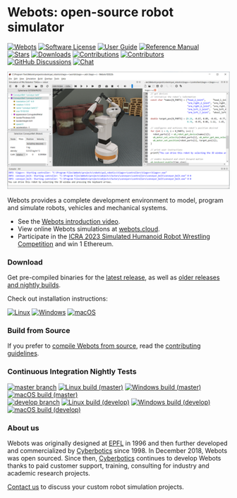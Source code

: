 # Webots: open-source robot simulator

[![Webots](https://img.shields.io/github/v/release/cyberbotics/webots)](https://github.com/cyberbotics/webots/releases/latest)
[![Software License](https://img.shields.io/badge/license-Apache%202.0-blue)](LICENSE)
[![User Guide](https://img.shields.io/badge/doc-guide-blue)](https://cyberbotics.com/doc/reference/index)
[![Reference Manual](https://img.shields.io/badge/doc-reference-blue.svg)](https://cyberbotics.com/doc/reference/index)<br>
[![Stars](https://img.shields.io/github/stars/cyberbotics/webots)](https://github.com/cyberbotics/webots/stargazers)
[![Downloads](https://img.shields.io/github/downloads/cyberbotics/webots/total?color=blue)](https://hanadigital.github.io/grev/?user=cyberbotics&repo=webots)
[![Contributions](https://img.shields.io/github/commit-activity/m/cyberbotics/webots.svg)](https://github.com/cyberbotics/webots/graphs/commit-activity)
[![Contributors](https://img.shields.io/github/contributors/cyberbotics/webots?color=blue)](https://github.com/cyberbotics/webots/graphs/contributors)
[![GitHub Discussions](https://img.shields.io/github/discussions/cyberbotics/webots)](https://github.com/cyberbotics/webots/discussions)
[![Chat](https://img.shields.io/discord/565154702715518986?color=blue)](https://discordapp.com/invite/nTWbN9m)


![Webots Screenshot](docs/guide/images/main_window.png?raw=true "Webots Screenshot")

Webots provides a complete development environment to model, program and simulate robots, vehicles and mechanical systems.

- See the [Webots introduction video](https://www.youtube.com/watch?v=O7U3sX_ubGc).
- View online Webots simulations at [webots.cloud](https://webots.cloud).
- Participate in the [ICRA 2023 Simulated Humanoid Robot Wrestling Competition](https://webots.cloud/run?version=R2023a&url=https%3A%2F%2Fgithub.com%2Fcyberbotics%2Fwrestling%2Fblob%2Fmain%2Fworlds%2Fwrestling.wbt&type=competition) and win 1 Ethereum.

### Download

Get pre-compiled binaries for the [latest release](https://github.com/cyberbotics/webots/releases/latest), as well as [older releases and nightly builds](https://github.com/cyberbotics/webots/releases).

Check out installation instructions:

[![Linux](https://img.shields.io/badge/Linux-0f80c0?logo=linux&logoColor=white)](https://cyberbotics.com/doc/guide/installation-procedure#installation-on-linux)
[![Windows](https://img.shields.io/badge/Windows-0f80c0?logo=windows&logoColor=white)](https://cyberbotics.com/doc/guide/installation-procedure#installation-on-windows)
[![macOS](https://img.shields.io/badge/macOS-0f80c0?logo=apple&logoColor=white)](https://cyberbotics.com/doc/guide/installation-procedure#installation-on-macos)

### Build from Source

If you prefer to [compile Webots from source](https://github.com/cyberbotics/webots/wiki), read the [contributing guidelines](CONTRIBUTING.md).

### Continuous Integration Nightly Tests

[![master branch](https://img.shields.io/badge/branch-master-blue)](https://github.com/cyberbotics/webots/tree/master)
[![Linux build (master)](https://github.com/cyberbotics/webots/actions/workflows/test_suite_linux.yml/badge.svg?event=schedule)](https://github.com/cyberbotics/webots/actions/workflows/test_suite_linux.yml?query=event%3Aschedule)
[![Windows build (master)](https://github.com/cyberbotics/webots/actions/workflows/test_suite_windows.yml/badge.svg?event=schedule)](https://github.com/cyberbotics/webots/actions/workflows/test_suite_windows.yml?query=event%3Aschedule)
[![macOS build (master)](https://github.com/cyberbotics/webots/actions/workflows/test_suite_mac.yml/badge.svg?event=schedule&label=macOS)](https://github.com/cyberbotics/webots/actions/workflows/test_suite_mac.yml?query=event%3Aschedule)<br>
[![develop branch](https://img.shields.io/badge/branch-develop-blue)](https://github.com/cyberbotics/webots/tree/develop)
[![Linux build (develop)](https://github.com/cyberbotics/webots/actions/workflows/test_suite_linux.yml/badge.svg?event=schedule)](https://github.com/cyberbotics/webots/actions/workflows/test_suite_linux_develop.yml?query=event%3Aschedule)
[![Windows build (develop)](https://github.com/cyberbotics/webots/actions/workflows/test_suite_windows_develop.yml/badge.svg?event=schedule)](https://github.com/cyberbotics/webots/actions/workflows/test_suite_windows_develop.yml?query=event%3Aschedule)
[![macOS build (develop)](https://github.com/cyberbotics/webots/actions/workflows/test_suite_mac_develop.yml/badge.svg?event=schedule)](https://github.com/cyberbotics/webots/actions/workflows/test_suite_mac_develop.yml?query=event%3Aschedule)

### About us

Webots was originally designed at [EPFL](https://epfl.ch) in 1996 and then further developed and commercialized by [Cyberbotics](https://cyberbotics.com) since 1998. In December 2018, Webots was open sourced. Since then, [Cyberbotics](https://cyberbotics.com) continues to develop Webots thanks to paid customer support, training, consulting for industry and academic research projects.

[Contact us](mailto:info@cyberbotics.com) to discuss your custom robot simulation projects.
